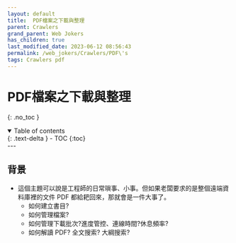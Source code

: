 ```yaml
---
layout: default
title:  PDF檔案之下載與整理
parent: Crawlers
grand_parent: Web Jokers
has_children: true
last_modified_date: 2023-06-12 08:56:43
permalink: /web_jokers/Crawlers/PDF\'s
tags: Crawlers pdf
---
```


# PDF檔案之下載與整理
{: .no_toc }

<details open markdown="block">
  <summary>
    Table of contents
  </summary>
  {: .text-delta }
- TOC
{:toc}
</details>
---

## 背景

- 這個主題可以說是工程師的日常瑣事、小事。但如果老闆要求的是整個遠端資料庫裡的文件 PDF 都給耙回來，那就會是一件大事了。
  - 如何建立書目?
  - 如何管理檔案?
  - 如何管理下載批次?進度管控、連線時間?休息頻率?
  - 如何解讀 PDF? 全文搜索? 大綱搜索?